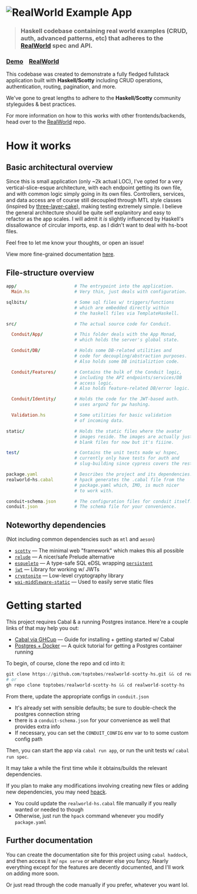 # ![RealWorld Example App](logo.png)

> ### Haskell codebase containing real world examples (CRUD, auth, advanced patterns, etc) that adheres to the [RealWorld](https://github.com/gothinkster/realworld) spec and API.

### [Demo](https://demo.realworld.io/)&nbsp;&nbsp;&nbsp;&nbsp;[RealWorld](https://github.com/gothinkster/realworld)

This codebase was created to demonstrate a fully fledged fullstack application built with **Haskell/Scotty** including CRUD operations, authentication, routing, pagination, and more.

We've gone to great lengths to adhere to the **Haskell/Scotty** community styleguides & best practices.

For more information on how to this works with other frontends/backends, head over to the [RealWorld](https://github.com/gothinkster/realworld) repo.

# How it works

## Basic architectural overview
Since this is small application (only ~2k actual LOC), I've opted for a very vertical-slice-esque architecture, with each endpoint
getting its own file, and with common logic simply going in its own files. Controllers, services, and data access are of course still
decoupled through MTL style classes (inspired by [three-layer-cake](https://www.parsonsmatt.org/2018/03/22/three_layer_haskell_cake.html)),
making testing extremely simple. I believe the general architecture should be quite self explanitory and easy to refactor as the app scales.
I will admit it *is* slightly influenced by Haskell's dissallowance of circular imports, esp. as I didn't want to deal with hs-boot files.

Feel free to let me know your thoughts, or open an issue!

View more fine-grained documentation [here](#further-documentation).

## File-structure overview
```ruby
app/                      # The entrypoint into the application.
  Main.hs                 # Very thin, just deals with configuration.

sqlbits/                  # Some sql files w/ triggers/functions
                          # which are embedded directly within
                          # the haskell files via TemplateHaskell.

src/                      # The actual source code for Conduit.

  Conduit/App/            # This folder deals with the App Monad,
                          # which holds the server's global state.

  Conduit/DB/             # Holds some DB-related utilities and
                          # code for decoupling/abstraction purposes.
                          # Also holds some DB initializtion code.

  Conduit/Features/       # Contains the bulk of the Conduit logic,
                          # including the API endpoints/services/DB
                          # access logic.
                          # Also holds feature-related DB/error logic.

  Conduit/Identity/       # Holds the code for the JWT-based auth.
                          # uses argon2 for pw hashing.

  Validation.hs           # Some utilities for basic validation
                          # of incoming data.

static/                   # Holds the static files where the avatar
                          # images reside. The images are actually just
                          # blank files for now but it's fiiine.

test/                     # Contains the unit tests made w/ hspec,
                          # currently only have tests for auth and
                          # slug-building since cypress covers the rest.

package.yaml              # Describes the project and its dependencies.
realworld-hs.cabal        # hpack generates the .cabal file from the
                          # package.yaml which, IMO, is much nicer
                          # to work with.

conduit-schema.json       # The configuration files for conduit itself. 
conduit.json              # The schema file for your convenience.
```

## Noteworthy dependencies
(Not including common dependencies such as `mtl` and `aeson`)
 - [`scotty`](https://github.com/scotty-web/scotty) — The minimal web "framework" which makes this all possible
 - [`relude`](https://github.com/kowainik/relude) — A nicer/safe Prelude alternative
 - [`esqueleto`](https://github.com/bitemyapp/esqueleto) — A type-safe SQL eDSL wrapping [`persistent`](https://www.yesodweb.com/book/persistent)
 - [`jwt`](https://hackage.haskell.org/package/jwt) — Library for working w/ JWTs
 - [`cryptonite`](https://hackage.haskell.org/package/cryptonite) — Low-level cryptography library
 - [`wai-middleware-static`](https://hackage.haskell.org/package/wai-middleware-static) — Used to easily serve static files

# Getting started

This project requires Cabal & a running Postgres instance. Here're a couple links of that may help you out:
 - [Cabal via GHCup](https://cabal.readthedocs.io/en/3.4/getting-started.html) — Guide for installing + getting started w/ Cabal
 - [Postgres + Docker](https://www.youtube.com/watch?v=G3gnMSyX-XM) — A quick tutorial for getting a Postgres container running

To begin, of course, clone the repo and cd into it:
```julia
git clone https://github.com/toptobes/realworld-scotty-hs.git && cd realworld-scotty-hs
# or
gh repo clone toptobes/realworld-scotty-hs && cd realworld-scotty-hs
```

From there, update the appropriate configs in `conduit.json`
 - It's already set with sensible defaults; be sure to double-check the postgres connection string
 - there is a `conduit-schema.json` for your convenience as well that provides extra info
 - If necessary, you can set the `CONDUIT_CONFIG` env var to to some custom config path

Then, you can start the app via `cabal run app`, or run the unit tests w/ `cabal run spec`.

It may take a while the first time while it obtains/builds the relevant dependencies.

If you plan to make any modifications involving creating new files or adding new dependencies, you may need [hpack](https://github.com/sol/hpack).
 - You could update the `realworld-hs.cabal` file manually if you really wanted or needed to though
 - Otherwise, just run the `hpack` command whenever you modify `package.yaml`

## Further documentation

You can create the documentation site for this project using `cabal haddock`, and then access it w/ `npx serve` or whatever
else you fancy. Nearly everything except for the features are decently documented, and I'll work on adding more soon.

Or just read through the code manually if you prefer, whatever you want lol.
